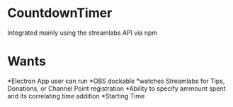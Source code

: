 # CountdownTimer
 Integrated mainly using the streamlabs API via npm

# Wants
*Electron App user can run
*OBS dockable
*watches Streamlabs for Tips, Donations, or Channel Point registration
*Ability to specify ammount spent and its correlating time addition
*Starting Time
